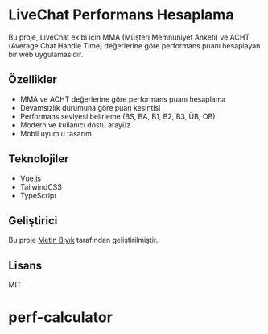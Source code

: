 # LiveChat Performans Hesaplama

Bu proje, LiveChat ekibi için MMA (Müşteri Memnuniyet Anketi) ve ACHT (Average Chat Handle Time) değerlerine göre performans puanı hesaplayan bir web uygulamasıdır.

## Özellikler

- MMA ve ACHT değerlerine göre performans puanı hesaplama
- Devamsızlık durumuna göre puan kesintisi
- Performans seviyesi belirleme (BS, BA, B1, B2, B3, ÜB, OB)
- Modern ve kullanıcı dostu arayüz
- Mobil uyumlu tasarım

## Teknolojiler

- Vue.js
- TailwindCSS
- TypeScript

## Geliştirici

Bu proje [Metin Bıyık](https://biyik.dev) tarafından geliştirilmiştir.

## Lisans

MIT
# perf-calculator
